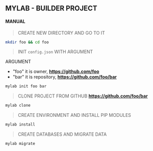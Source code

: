 ## MYLAB - BUILDER PROJECT

#### MANUAL

> CREATE NEW DIRECTORY AND GO TO IT

```bash
mkdir foo && cd foo
```

> INIT ```config.json``` WITH ARGUMENT

ARGUMENT
- "foo" it is owner, **https://github.com/foo**
- "bar" it is repository, **https://github.com/foo/bar**

```bash
mylab init foo bar
```

> CLONE PROJECT FROM GITHUB **https://github.com/foo/bar**

```bash
mylab clone
```

> CREATE ENVIRONMENT AND INSTALL PIP MODULES

```bash
mylab install
```

> CREATE DATABASES AND MIGRATE DATA

```bash
mylab migrate
```
